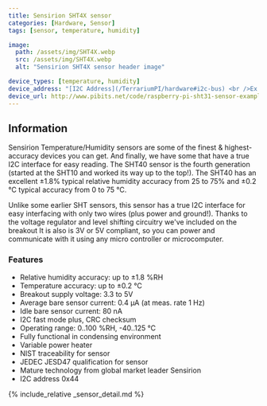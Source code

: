 ```yaml
---
title: Sensirion SHT4X sensor
categories: [Hardware, Sensor]
tags: [sensor, temperature, humidity]

image:
  path: /assets/img/SHT4X.webp
  src: /assets/img/SHT4X.webp
  alt: "Sensirion SHT4X sensor header image"

device_types: [temperature, humidity]
device_address: "[I2C Address](/TerrariumPI/hardware#i2c-bus) <br />Ex: `0x44`"
device_url: http://www.pibits.net/code/raspberry-pi-sht31-sensor-example.php
---
```


## Information

Sensirion Temperature/Humidity sensors are some of the finest & highest-accuracy devices you can get. And finally, we have some that have a true I2C interface for easy reading. The SHT40 sensor is the fourth generation (started at the SHT10 and worked its way up to the top!). The SHT40 has an excellent ±1.8% typical relative humidity accuracy from 25 to 75% and ±0.2 °C typical accuracy from 0 to 75 °C.

Unlike some earlier SHT sensors, this sensor has a true I2C interface for easy interfacing with only two wires (plus power and ground!). Thanks to the voltage regulator and level shifting circuitry we've included on the breakout It is also is 3V or 5V compliant, so you can power and communicate with it using any micro controller or microcomputer.

### Features

- Relative humidity accuracy: up to ±1.8 %RH
- Temperature accuracy: up to ±0.2 °C
- Breakout supply voltage: 3.3 to 5V
- Average bare sensor current: 0.4 μA (at meas. rate 1 Hz)
- Idle bare sensor current: 80 nA
- I2C fast mode plus, CRC checksum
- Operating range: 0..100 %RH, -40..125 °C
- Fully functional in condensing environment
- Variable power heater
- NIST traceability for sensor
- JEDEC JESD47 qualification for sensor
- Mature technology from global market leader Sensirion
- I2C address 0x44

{% include_relative _sensor_detail.md %}
